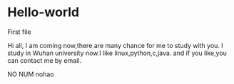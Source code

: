 # Hello-world
First file

Hi all,
I am coming now,there are many chance for me to study with you.
I study in Wuhan university now.I like linux,python,c,java.
and if you like,you can contact me by email.



NO NUM
nohao 
